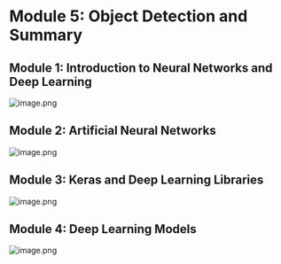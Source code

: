 

# Module 5: Object Detection and Summary
## Module 1: Introduction to Neural Networks and Deep Learning
![image.png](https://prod-files-secure.s3.us-west-2.amazonaws.com/03e82b26-cccb-4906-bb56-adabcbdc0655/a8d40bcb-c482-4026-8872-311e16b2dc63/image.png?X-Amz-Algorithm=AWS4-HMAC-SHA256&X-Amz-Content-Sha256=UNSIGNED-PAYLOAD&X-Amz-Credential=ASIAZI2LB4663ADQJ3TY%2F20250205%2Fus-west-2%2Fs3%2Faws4_request&X-Amz-Date=20250205T231408Z&X-Amz-Expires=3600&X-Amz-Security-Token=IQoJb3JpZ2luX2VjEDcaCXVzLXdlc3QtMiJHMEUCIBgl7alVy%2BAN3yksS1VDDnJRO5xsYajT%2FHsP5Os2IaVgAiEAq%2B%2Bei1MesDNQOhdmigIl92V60l3fjOf8K5Tir6fw60Qq%2FwMIUBAAGgw2Mzc0MjMxODM4MDUiDOU5I4YjbICownpUlircAwNgI2viY%2FPlrye6hNRs91udpXwAJw2yZ4vNJ1TQ4zRS3oyocHfMuWu2hhw%2BwZiuxZ4GpF6u2uBM59l6QtqnOVLNcJvbfZm2i8%2BzsxBOrryRt3%2BtPaIHTb82%2FgdbfKmXA5KAz4rnTI5pSO6DRXk5kSrZHdJIzkMoAAMCzQV3%2BsN3%2F2sOrrEDL2fLPooml%2FI1xftX3z5MIdns5SAZA%2FTHDqHyDShoJd785IHT6N%2Bgq3mY9yPZwRXhF8JDxlkcfweBlc4ZkXZoR1Y5FmPWpWK7FLn2nDWE5hvOuQyuLTetI%2B7x8%2F1b5pRjRL4JKHiWbU5G9dBxpUwA2K1hvDLinBgLQ2ZwG6mFRcduqYRQE3oIbF48DCSjDtp%2F%2FcSqUSwNXeNUtgIxQtEzAsfPl8Z%2F88tzhN46A7RbMyqLAtj0v1ufeozM7PJqGkbNspQrdWYilQI8tsbapp1OEnLfJ13vhFffMkdMvvuGX9gQP7rlWptyiXOW88bqpQlWCanHHVDn%2FPynCOdENPgk1kCaW5kin99MLnR%2Bdjkr3SHiTvU8%2BfVK2T%2FvQSstlhmm8ZvXd%2BDUBbgCuKeXOaEHac7brM1w4jGN%2By8IMWpa6Uyj87R%2Byo2SGTr0C%2FnFjRruPOryNRC0MOLcj70GOqUBgB2AOFljdxftEc%2Fyzo6p1H493zAeHju7Fi%2FN66a7D3pHKYR%2Bfg0TJpQLuPq14UkghN1mOVkFKORut5vtdtW856FDhlXyjArsAvAmjz%2FT8QqZrq%2FfgP3h00OW%2FdhYxP0kbsjunBj1ElCkIcMn77AVGsfjTwWj4z2tby86agRmRCSv8Ic2%2BC1TaFL2tkUXE7vAyhehxQ%2F0pPyY46AqRYkbfF7BRJff&X-Amz-Signature=812fa2b27dc5b6df1396dc457603dd83a97f5ef2513f2db6438fa98abff1d9c3&X-Amz-SignedHeaders=host&x-id=GetObject)
## Module 2: Artificial Neural Networks
![image.png](https://prod-files-secure.s3.us-west-2.amazonaws.com/03e82b26-cccb-4906-bb56-adabcbdc0655/5157ca89-62da-41d9-a98f-6432b71047a9/image.png?X-Amz-Algorithm=AWS4-HMAC-SHA256&X-Amz-Content-Sha256=UNSIGNED-PAYLOAD&X-Amz-Credential=ASIAZI2LB4663ADQJ3TY%2F20250205%2Fus-west-2%2Fs3%2Faws4_request&X-Amz-Date=20250205T231408Z&X-Amz-Expires=3600&X-Amz-Security-Token=IQoJb3JpZ2luX2VjEDcaCXVzLXdlc3QtMiJHMEUCIBgl7alVy%2BAN3yksS1VDDnJRO5xsYajT%2FHsP5Os2IaVgAiEAq%2B%2Bei1MesDNQOhdmigIl92V60l3fjOf8K5Tir6fw60Qq%2FwMIUBAAGgw2Mzc0MjMxODM4MDUiDOU5I4YjbICownpUlircAwNgI2viY%2FPlrye6hNRs91udpXwAJw2yZ4vNJ1TQ4zRS3oyocHfMuWu2hhw%2BwZiuxZ4GpF6u2uBM59l6QtqnOVLNcJvbfZm2i8%2BzsxBOrryRt3%2BtPaIHTb82%2FgdbfKmXA5KAz4rnTI5pSO6DRXk5kSrZHdJIzkMoAAMCzQV3%2BsN3%2F2sOrrEDL2fLPooml%2FI1xftX3z5MIdns5SAZA%2FTHDqHyDShoJd785IHT6N%2Bgq3mY9yPZwRXhF8JDxlkcfweBlc4ZkXZoR1Y5FmPWpWK7FLn2nDWE5hvOuQyuLTetI%2B7x8%2F1b5pRjRL4JKHiWbU5G9dBxpUwA2K1hvDLinBgLQ2ZwG6mFRcduqYRQE3oIbF48DCSjDtp%2F%2FcSqUSwNXeNUtgIxQtEzAsfPl8Z%2F88tzhN46A7RbMyqLAtj0v1ufeozM7PJqGkbNspQrdWYilQI8tsbapp1OEnLfJ13vhFffMkdMvvuGX9gQP7rlWptyiXOW88bqpQlWCanHHVDn%2FPynCOdENPgk1kCaW5kin99MLnR%2Bdjkr3SHiTvU8%2BfVK2T%2FvQSstlhmm8ZvXd%2BDUBbgCuKeXOaEHac7brM1w4jGN%2By8IMWpa6Uyj87R%2Byo2SGTr0C%2FnFjRruPOryNRC0MOLcj70GOqUBgB2AOFljdxftEc%2Fyzo6p1H493zAeHju7Fi%2FN66a7D3pHKYR%2Bfg0TJpQLuPq14UkghN1mOVkFKORut5vtdtW856FDhlXyjArsAvAmjz%2FT8QqZrq%2FfgP3h00OW%2FdhYxP0kbsjunBj1ElCkIcMn77AVGsfjTwWj4z2tby86agRmRCSv8Ic2%2BC1TaFL2tkUXE7vAyhehxQ%2F0pPyY46AqRYkbfF7BRJff&X-Amz-Signature=1ff8229423157fdf63b8e3ea2de4ac7e9df4d365fefb13590f05f4da21c8bb11&X-Amz-SignedHeaders=host&x-id=GetObject)
## Module 3: Keras and Deep Learning Libraries
![image.png](https://prod-files-secure.s3.us-west-2.amazonaws.com/03e82b26-cccb-4906-bb56-adabcbdc0655/5089ce50-05f1-470d-ad42-42503bf1df5f/image.png?X-Amz-Algorithm=AWS4-HMAC-SHA256&X-Amz-Content-Sha256=UNSIGNED-PAYLOAD&X-Amz-Credential=ASIAZI2LB4663ADQJ3TY%2F20250205%2Fus-west-2%2Fs3%2Faws4_request&X-Amz-Date=20250205T231408Z&X-Amz-Expires=3600&X-Amz-Security-Token=IQoJb3JpZ2luX2VjEDcaCXVzLXdlc3QtMiJHMEUCIBgl7alVy%2BAN3yksS1VDDnJRO5xsYajT%2FHsP5Os2IaVgAiEAq%2B%2Bei1MesDNQOhdmigIl92V60l3fjOf8K5Tir6fw60Qq%2FwMIUBAAGgw2Mzc0MjMxODM4MDUiDOU5I4YjbICownpUlircAwNgI2viY%2FPlrye6hNRs91udpXwAJw2yZ4vNJ1TQ4zRS3oyocHfMuWu2hhw%2BwZiuxZ4GpF6u2uBM59l6QtqnOVLNcJvbfZm2i8%2BzsxBOrryRt3%2BtPaIHTb82%2FgdbfKmXA5KAz4rnTI5pSO6DRXk5kSrZHdJIzkMoAAMCzQV3%2BsN3%2F2sOrrEDL2fLPooml%2FI1xftX3z5MIdns5SAZA%2FTHDqHyDShoJd785IHT6N%2Bgq3mY9yPZwRXhF8JDxlkcfweBlc4ZkXZoR1Y5FmPWpWK7FLn2nDWE5hvOuQyuLTetI%2B7x8%2F1b5pRjRL4JKHiWbU5G9dBxpUwA2K1hvDLinBgLQ2ZwG6mFRcduqYRQE3oIbF48DCSjDtp%2F%2FcSqUSwNXeNUtgIxQtEzAsfPl8Z%2F88tzhN46A7RbMyqLAtj0v1ufeozM7PJqGkbNspQrdWYilQI8tsbapp1OEnLfJ13vhFffMkdMvvuGX9gQP7rlWptyiXOW88bqpQlWCanHHVDn%2FPynCOdENPgk1kCaW5kin99MLnR%2Bdjkr3SHiTvU8%2BfVK2T%2FvQSstlhmm8ZvXd%2BDUBbgCuKeXOaEHac7brM1w4jGN%2By8IMWpa6Uyj87R%2Byo2SGTr0C%2FnFjRruPOryNRC0MOLcj70GOqUBgB2AOFljdxftEc%2Fyzo6p1H493zAeHju7Fi%2FN66a7D3pHKYR%2Bfg0TJpQLuPq14UkghN1mOVkFKORut5vtdtW856FDhlXyjArsAvAmjz%2FT8QqZrq%2FfgP3h00OW%2FdhYxP0kbsjunBj1ElCkIcMn77AVGsfjTwWj4z2tby86agRmRCSv8Ic2%2BC1TaFL2tkUXE7vAyhehxQ%2F0pPyY46AqRYkbfF7BRJff&X-Amz-Signature=c7ab775d5de767487ef28a889d9659c2de75e0ad8f23ff3723da1c44fa1ed876&X-Amz-SignedHeaders=host&x-id=GetObject)
## Module 4: Deep Learning Models
![image.png](https://prod-files-secure.s3.us-west-2.amazonaws.com/03e82b26-cccb-4906-bb56-adabcbdc0655/4e22fcb0-cfbc-4d28-b961-b9b8fde071f0/image.png?X-Amz-Algorithm=AWS4-HMAC-SHA256&X-Amz-Content-Sha256=UNSIGNED-PAYLOAD&X-Amz-Credential=ASIAZI2LB4663ADQJ3TY%2F20250205%2Fus-west-2%2Fs3%2Faws4_request&X-Amz-Date=20250205T231408Z&X-Amz-Expires=3600&X-Amz-Security-Token=IQoJb3JpZ2luX2VjEDcaCXVzLXdlc3QtMiJHMEUCIBgl7alVy%2BAN3yksS1VDDnJRO5xsYajT%2FHsP5Os2IaVgAiEAq%2B%2Bei1MesDNQOhdmigIl92V60l3fjOf8K5Tir6fw60Qq%2FwMIUBAAGgw2Mzc0MjMxODM4MDUiDOU5I4YjbICownpUlircAwNgI2viY%2FPlrye6hNRs91udpXwAJw2yZ4vNJ1TQ4zRS3oyocHfMuWu2hhw%2BwZiuxZ4GpF6u2uBM59l6QtqnOVLNcJvbfZm2i8%2BzsxBOrryRt3%2BtPaIHTb82%2FgdbfKmXA5KAz4rnTI5pSO6DRXk5kSrZHdJIzkMoAAMCzQV3%2BsN3%2F2sOrrEDL2fLPooml%2FI1xftX3z5MIdns5SAZA%2FTHDqHyDShoJd785IHT6N%2Bgq3mY9yPZwRXhF8JDxlkcfweBlc4ZkXZoR1Y5FmPWpWK7FLn2nDWE5hvOuQyuLTetI%2B7x8%2F1b5pRjRL4JKHiWbU5G9dBxpUwA2K1hvDLinBgLQ2ZwG6mFRcduqYRQE3oIbF48DCSjDtp%2F%2FcSqUSwNXeNUtgIxQtEzAsfPl8Z%2F88tzhN46A7RbMyqLAtj0v1ufeozM7PJqGkbNspQrdWYilQI8tsbapp1OEnLfJ13vhFffMkdMvvuGX9gQP7rlWptyiXOW88bqpQlWCanHHVDn%2FPynCOdENPgk1kCaW5kin99MLnR%2Bdjkr3SHiTvU8%2BfVK2T%2FvQSstlhmm8ZvXd%2BDUBbgCuKeXOaEHac7brM1w4jGN%2By8IMWpa6Uyj87R%2Byo2SGTr0C%2FnFjRruPOryNRC0MOLcj70GOqUBgB2AOFljdxftEc%2Fyzo6p1H493zAeHju7Fi%2FN66a7D3pHKYR%2Bfg0TJpQLuPq14UkghN1mOVkFKORut5vtdtW856FDhlXyjArsAvAmjz%2FT8QqZrq%2FfgP3h00OW%2FdhYxP0kbsjunBj1ElCkIcMn77AVGsfjTwWj4z2tby86agRmRCSv8Ic2%2BC1TaFL2tkUXE7vAyhehxQ%2F0pPyY46AqRYkbfF7BRJff&X-Amz-Signature=df71c06ba3ae488323b729e91b476a0db3a50321a5302649ec48e8b613e7ce42&X-Amz-SignedHeaders=host&x-id=GetObject)